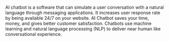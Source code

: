 AI chatbot is a software that can simulate a user conversation with a natural language through messaging applications. It increases user response rate by being available 24/7 on your website. AI Chatbot saves your time, money, and gives better customer satisfaction. Chatbots use machine learning and natural language processing (NLP) to deliver near human like conversational experience.
